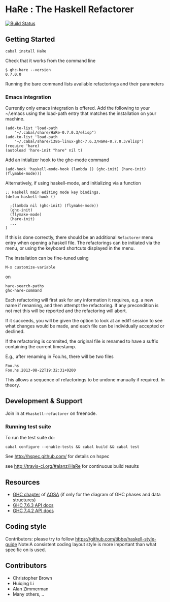 # HaRe : The Haskell Refactorer


[![Build Status](https://secure.travis-ci.org/alanz/HaRe.png?branch=master)](http://travis-ci.org/alanz/HaRe)

## Getting Started

    cabal install HaRe

Check that it works from the command line

    $ ghc-hare --version
    0.7.0.0

Running the bare command lists available refactorings and their parameters

### Emacs integration

Currently only emacs integration is offered. Add the following to your
~/.emacs using the load-path entry that matches the installation on
your machine.

    (add-to-list 'load-path
        "~/.cabal/share/HaRe-0.7.0.3/elisp")
    (add-to-list 'load-path
        "~/.cabal/share/i386-linux-ghc-7.6.3/HaRe-0.7.0.3/elisp")
    (require 'hare)
    (autoload 'hare-init "hare" nil t)

Add an intializer hook to the ghc-mode command

    (add-hook 'haskell-mode-hook (lambda () (ghc-init) (hare-init) (flymake-mode)))

Alternatively, if using haskell-mode, and initializing via a function

    ;; Haskell main editing mode key bindings.
    (defun haskell-hook ()

      ;(lambda nil (ghc-init) (flymake-mode))
      (ghc-init)
      (flymake-mode)
      (hare-init)
      ...
    )

If this is done correctly, there should be an additional `Refactorer`
menu entry when opening a haskell file. The refactorings can be
initiated via the menu, or using the keyboard shortcuts displayed in
the menu.

The installation can be fine-tuned using

    M-x customize-variable

on

    hare-search-paths
    ghc-hare-command


Each refactoring will first ask for any information it requires, e.g.
a new name if renaming, and then attempt the refactoring. If any
precondition is not met this will be reported and the refactoring will
abort.

If it succeeds, you will be given the option to look at an ediff
session to see what changes would be made, and each file can be
individually accepted or declined.

If the refactoring is commited, the original file is renamed to have a
suffix containing the current timestamp.

E.g., after renaming in Foo.hs, there will be two files

    Foo.hs
    Foo.hs.2013-08-22T19:32:31+0200

This allows a sequence of refactorings to be undone manually if
required. In theory.


## Development & Support

Join in at `#haskell-refactorer` on freenode.

### Running test suite

To run the test suite do:

    cabal configure --enable-tests && cabal build && cabal test

See <http://hspec.github.com/> for details on hspec

see <http://travis-ci.org/#alanz/HaRe> for continuous build results

## Resources

  * [GHC chapter](http://aosabook.org/en/ghc.html) of
    [AOSA](http://aosabook.org "Architecture of Open Source
    Applications") (if only for the diagram of GHC phases and data structures)
  * [GHC 7.6.3 API docs](http://www.haskell.org/ghc/docs/7.6.3/html/libraries/ghc-7.6.3/GHC.html)
  * [GHC 7.4.2 API docs](http://www.haskell.org/ghc/docs/7.4.2/html/libraries/ghc-7.4.2/GHC.html)

## Coding style

Contributors: please try to follow https://github.com/tibbe/haskell-style-guide
Note:A consistent coding layout style is more important than what specific on is used.

## Contributors

 * Christopher Brown
 * Huiqing Li
 * Alan Zimmerman
 * Many others, ..

